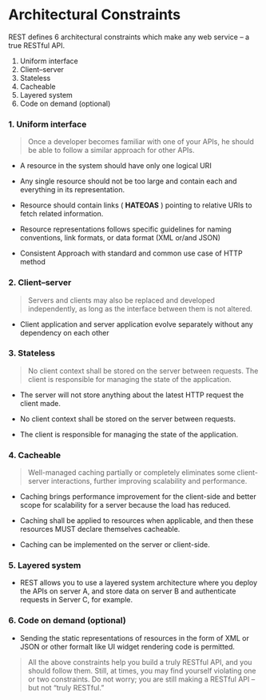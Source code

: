 # Architectural Constraints
REST defines 6 architectural constraints which make any web service – a true RESTful API.

1. Uniform interface
2. Client–server
3. Stateless
4. Cacheable
5. Layered system
6. Code on demand (optional)



### 1. Uniform interface

> Once a developer becomes familiar with one of your APIs, he should be able to follow a similar approach for other APIs.

* A resource in the system should have only one logical URI

* Any single resource should not be too large and contain each and everything in its representation. 

* Resource should contain links ( **HATEOAS** ) pointing to relative URIs to fetch related information.

* Resource representations follows specific guidelines for naming conventions, link formats, or data format (XML or/and JSON)

* Consistent Approach with standard and common use case of HTTP method

### 2. Client–server

> Servers and clients may also be replaced and developed independently, as long as the interface between them is not altered.

* Client application and server application evolve separately without any dependency on each other

### 3. Stateless
> No client context shall be stored on the server between requests. The client is responsible for managing the state of the application.

* The server will not store anything about the latest HTTP request the client made.

* No client context shall be stored on the server between requests. 

* The client is responsible for managing the state of the application.

### 4. Cacheable

> Well-managed caching partially or completely eliminates some client-server interactions, further improving scalability and performance.

* Caching brings performance improvement for the client-side and better scope for scalability for a server because the load has reduced.

* Caching shall be applied to resources when applicable, and then these resources MUST declare themselves cacheable. 

* Caching can be implemented on the server or client-side.


### 5. Layered system

* REST allows you to use a layered system architecture where you deploy the APIs on server A, and store data on server B and authenticate requests in Server C, for example. 

### 6. Code on demand (optional)

* Sending the static representations of resources in the form of XML or JSON or other formalt like UI widget rendering code is permitted.


> All the above constraints help you build a truly RESTful API, and you should follow them. Still, at times, you may find yourself violating one or two constraints. Do not worry; you are still making a RESTful API – but not “truly RESTful.”